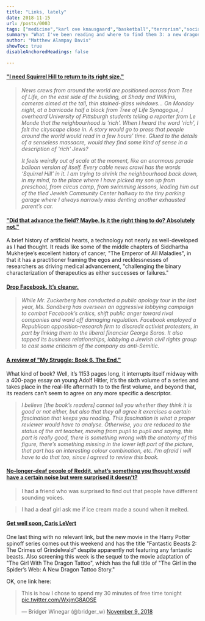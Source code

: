```yaml
---
title: "Links, lately"
date: 2018-11-15
url: /posts/0003
tags: ["medicine","karl ove knausgaard","basketball","terrorism","social media"]
summary: "What I've been reading and where to find them 3: a new dragon tattoo story"
author: "Matthew Alampay Davis"
showToc: true
disableAnchoredHeadings: false

---
```


#### ["I need Squirrel Hill to return to its right size."](https://www.lrb.co.uk/blog/2018/10/31/joy-katz/in-squirrel-hill/)

> *News crews from around the world are positioned across from Tree of Life, on the east side of the building, at Shady and Wilkins, cameras aimed at the tall, thin stained-glass windows... On Monday night, at a barricade half a block from Tree of Life Synagogue, I overheard University of Pittsburgh students telling a reporter from Le Monde that the neighbourhood is 'rich'. When I heard the word 'rich', I felt the cityscape close in. A story would go to press that people around the world would read in a few hours' time. Glued to the details of a senseless massacre, would they find some kind of sense in a description of 'rich' Jews?*
> 
> *It feels weirdly out of scale at the moment, like an enormous parade balloon version of itself. Every cable news crawl has the words ‘Squirrel Hill’ in it. I am trying to shrink the neighbourhood back down, in my mind, to the place where I have picked my son up from preschool, from circus camp, from swimming lessons, leading him out of the tiled Jewish Community Center hallway to the tiny parking garage where I always narrowly miss denting another exhausted parent’s car.*

#### ["Did that advance the field? Maybe. Is it the right thing to do? Absolutely not."](https://www.nybooks.com/articles/2018/11/22/elusive-artificial-heart/)

A brief history of artificial hearts, a technology not nearly as well-developed as I had thought. It reads like some of the middle chapters of Siddhartha Mukherjee’s excellent history of cancer, "The Emperor of All Maladies", in that it has a practitioner framing the egos and recklessnesses of researchers as driving medical advancement, "challenging the binary characterization of therapeutics as either successes or failures."

#### [Drop Facebook. It’s cleaner.](https://www.nytimes.com/2018/11/14/technology/facebook-data-russia-election-racism.html?module=inline)

> *While Mr. Zuckerberg has conducted a public apology tour in the last year, Ms. Sandberg has overseen an aggressive lobbying campaign to combat Facebook’s critics, shift public anger toward rival companies and ward off damaging regulation. Facebook employed a Republican opposition-research firm to discredit activist protesters, in part by linking them to the liberal financier George Soros. It also tapped its business relationships, lobbying a Jewish civil rights group to cast some criticism of the company as anti-Semitic.*

#### [A review of "My Struggle: Book 6. The End."](https://www.lrb.co.uk/the-paper/v40/n21/fredric-jameson/itemised)

What kind of book? Well, it’s 1153 pages long, it interrupts itself midway with a 400-page essay on young Adolf Hitler, it’s the sixth volume of a series and takes place in the real-life aftermath to to the first volume, and beyond that, its readers can’t seem to agree on any more specific a descriptor.

> *I believe [the book’s readers] cannot tell you whether they think it is good or not either, but also that they all agree it exercises a certain fascination that keeps you reading. This fascination is what a proper reviewer would have to analyse. Otherwise, you are reduced to the status of the art teacher, moving from pupil to pupil and saying, this part is really good, there is something wrong with the anatomy of this figure, there’s something missing in the lower left part of the picture, that part has an interesting colour combination, etc. I’m afraid I will have to do that too, since I agreed to review this book.*

#### [No-longer-deaf people of Reddit, what’s something you thought would have a certain noise but were surprised it doesn’t?](https://www.reddit.com/r/AskReddit/comments/9wdvtk/no_longer_deaf_people_of_reddit_whats_something/)

> I had a friend who was surprised to find out that people have different sounding voices.

> I had a deaf girl ask me if ice cream made a sound when it melted.

#### [Get well soon, Caris LeVert](http://www.espn.com/nba/story/_/id/25265647/zach-lowe-caris-levert-brooklyn-nets-nba)

One last thing with no relevant link, but the new movie in the Harry Potter spinoff series comes out this weekend and has the title "Fantastic Beasts 2: The Crimes of Grindelwald” despite apparently not featuring any fantastic beasts. Also screening this week is the sequel to the movie adaptation of "The Girl With The Dragon Tattoo", which has the full title of "The Girl in the Spider’s Web: A New Dragon Tattoo Story."

OK, one link here:

<blockquote class="twitter-tweet"><p lang="en" dir="ltr">This is how I chose to spend my 30 minutes of free time tonight <a href="https://t.co/WxjmG8AOSE">pic.twitter.com/WxjmG8AOSE</a></p>&mdash; Bridger Winegar (@bridger_w) <a href="https://twitter.com/bridger_w/status/1060781976573997057?ref_src=twsrc%5Etfw">November 9, 2018</a></blockquote> <script async src="https://platform.twitter.com/widgets.js" charset="utf-8"></script>